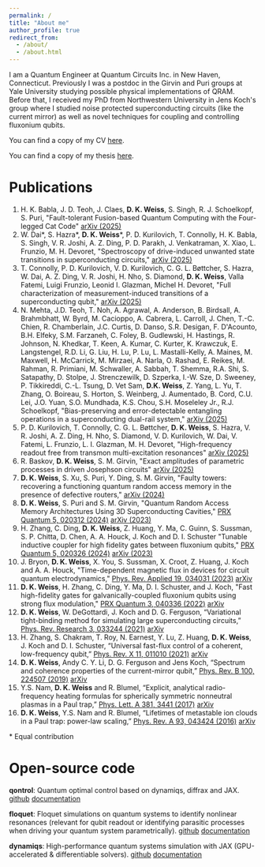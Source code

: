 ```yaml
---
permalink: /
title: "About me"
author_profile: true
redirect_from: 
  - /about/
  - /about.html
---
```


I am a Quantum Engineer at Quantum Circuits Inc. in New Haven, Connecticut. Previously I was a postdoc in the Girvin and Puri groups at Yale University studying possible physical implementations of QRAM. Before that, I received my PhD from Northwestern University in Jens Koch's group where I studied noise protected superconducting circuits (like the current mirror) as well as novel techniques for coupling and controlling fluxonium qubits.

You can find a copy of my CV <a href="../files/D_K_Weiss_CV.pdf" target="_blank">here</a>.

You can find a copy of my thesis <a href="../files/Danny_Thesis_Final.pdf" target="_blank">here</a>.

# Publications

1. H. K. Babla, J. D. Teoh, J. Claes, **D. K. Weiss**, S. Singh, R. J. Schoelkopf, S. Puri, "Fault-tolerant Fusion-based Quantum Computing with the Four-legged Cat Code" [arXiv (2025)](https://arxiv.org/abs/2508.03796)
2. W. Dai\*, S. Hazra\*, **D. K. Weiss**\*, P. D. Kurilovich, T. Connolly, H. K. Babla, S. Singh, V. R. Joshi, A. Z. Ding, P. D. Parakh, J. Venkatraman, X. Xiao, L. Frunzio, M. H. Devoret, "Spectroscopy of drive-induced unwanted state transitions in superconducting circuits," [arXiv (2025)](https://arxiv.org/abs/2506.24070)
3. T. Connolly, P. D. Kurilovich, V. D. Kurilovich, C. G. L. Bøttcher, S. Hazra, W. Dai, A. Z. Ding, V. R. Joshi, H. Nho, S. Diamond, **D. K. Weiss**, Valla Fatemi, Luigi Frunzio, Leonid I. Glazman, Michel H. Devoret, "Full characterization of measurement-induced transitions of a superconducting qubit," [arXiv (2025)](https://arxiv.org/abs/2506.05306)
4. N. Mehta, J.D. Teoh, T. Noh, A. Agrawal, A. Anderson, B. Birdsall, A. Brahmbhatt, W. Byrd, M. Cacioppo, A. Cabrera, L. Carroll, J. Chen, T.-C. Chien, R. Chamberlain, J.C. Curtis, D. Danso, S.R. Desigan, F. D'Acounto, B.H. Elfeky, S.M. Farzaneh, C. Foley, B. Gudlewski, H. Hastings, R. Johnson, N. Khedkar, T. Keen, A. Kumar, C. Kurter, K. Krawczuk, E. Langstengel, R.D. Li, G. Liu, H. Lu, P. Lu, L. Mastalli-Kelly, A. Maines, M. Maxwell, H. McCarrick, M. Mirzaei, A. Narla, O. Rashad, E. Reikes, M. Rahman, R. Primiani, M. Schwaller, A. Sabbah, T. Shemma, R.A. Shi, S. Satapathy, D. Stolpe, J. Strenczewilk, D. Szperka, I.-W. Sze, D. Sweeney, P. Tikkireddi, C.-L. Tsung, D. Vet Sam, **D.K. Weiss**, Z. Yang, L. Yu, T. Zhang, O. Boireau, S. Horton, S. Weinberg, J. Aumentado, B. Cord, C.U. Lei, J.O. Yuan, S.O. Mundhada, K.S. Chou, S.H. Moseleley Jr., R.J. Schoelkopf,
"Bias-preserving and error-detectable entangling operations in a superconducting dual-rail system," [arXiv (2025)](https://arxiv.org/abs/2503.10935)
5. P. D. Kurilovich, T. Connolly, C. G. L. Bøttcher, **D. K. Weiss**, S. Hazra, V. R. Joshi, A. Z. Ding, H. Nho, S. Diamond, V. D. Kurilovich, W. Dai, V. Fatemi, L. Frunzio, L. I. Glazman, M. H. Devoret, "High-frequency readout free from transmon multi-excitation resonances" [arXiv (2025)](https://arxiv.org/abs/2501.09161)
6. R. Baskov, **D. K. Weiss**, S. M. Girvin, "Exact amplitudes of parametric processes in driven Josephson circuits" [arXiv (2025)](https://arxiv.org/abs/2501.07784)
7. **D. K. Weiss**, S. Xu, S. Puri, Y. Ding, S. M. Girvin, "Faulty towers: recovering a functioning quantum random access memory in the presence of defective routers," [arXiv (2024)](https://arxiv.org/abs/2411.15612)
8. **D. K. Weiss**, S. Puri and S. M. Girvin, "Quantum Random Access Memory Architectures Using 3D Superconducting Cavities," [PRX Quantum 5, 020312 (2024)](https://doi.org/10.1103/PRXQuantum.5.020312) [arXiv (2023)](https://arxiv.org/abs/2310.08288)
9. H. Zhang, C. Ding, **D. K. Weiss**, Z. Huang, Y. Ma, C. Guinn, S. Sussman, S. P. Chitta, D. Chen, A. A. Houck, J. Koch and D. I. Schuster "Tunable inductive coupler for high fidelity gates between fluxonium qubits," [PRX Quantum 5, 020326 (2024)](https://doi.org/10.1103/PRXQuantum.5.020326) [arXiv (2023)](https://arxiv.org/abs/2309.05720)
10. J. Bryon, **D. K. Weiss**, X. You, S. Sussman, X. Croot, Z. Huang, J. Koch and A. A. Houck,
    "Time-dependent magnetic flux in devices for circuit quantum electrodynamics,"
    [Phys. Rev. Applied 19, 034031 (2023)](https://journals.aps.org/prapplied/abstract/10.1103/PhysRevApplied.19.034031) [arXiv](https://arxiv.org/abs/2208.03738)
11. **D. K. Weiss**, H. Zhang, C. Ding, Y. Ma, D. I. Schuster, and J. Koch, "Fast high-fidelity gates 
    for galvanically-coupled fluxonium qubits using strong flux modulation," [PRX Quantum 3, 040336 (2022)](https://journals.aps.org/prxquantum/abstract/10.1103/PRXQuantum.3.040336) [arXiv](https://arxiv.org/abs/2207.03971)
12. **D. K. Weiss**, W. DeGottardi, J. Koch and D. G. Ferguson, “Variational tight-binding method for
simulating large superconducting circuits,” [Phys. Rev. Research 3, 033244 (2021)](https://journals.aps.org/prresearch/abstract/10.1103/PhysRevResearch.3.033244) [arXiv](https://arxiv.org/abs/2104.14377)
13. H. Zhang, S. Chakram, T. Roy, N. Earnest, Y. Lu, Z. Huang, **D. K. Weiss**, J. Koch and D. I. Schuster,
“Universal fast-flux control of a coherent, low-frequency qubit,” [Phys. Rev. X 11, 011010 (2021)](https://journals.aps.org/prx/abstract/10.1103/PhysRevX.11.011010) [arXiv](https://arxiv.org/abs/2002.10653)
14. **D. K. Weiss**, Andy C. Y. Li, D. G. Ferguson and Jens Koch, “Spectrum and coherence properties of the
current-mirror qubit,” [Phys. Rev. B 100, 224507 (2019)](https://journals.aps.org/prb/abstract/10.1103/PhysRevB.100.224507) [arXiv](https://arxiv.org/abs/1908.04615)
15. Y.S. Nam, **D. K. Weiss** and R. Blumel, “Explicit, analytical radio-frequency heating formulas for spherically
symmetric nonneutral plasmas in a Paul trap,” [Phys. Lett. A 381, 3441 (2017)](https://www.sciencedirect.com/science/article/abs/pii/S037596011730840X) [arXiv](https://arxiv.org/abs/1708.03339)
16. **D. K. Weiss**, Y.S. Nam and R. Blumel, “Lifetimes of metastable ion clouds in a Paul trap: power-law
scaling,” [Phys. Rev. A 93, 043424 (2016)](https://journals.aps.org/pra/abstract/10.1103/PhysRevA.93.043424) [arXiv](https://arxiv.org/abs/1512.02534)

\* Equal contribution

# Open-source code

**qontrol**: Quantum optimal control based on dynamiqs, diffrax and JAX. [github](https://github.com/dkweiss31/qontrol) [documentation](https://dkweiss.net/qontrol/)

**floquet**: Floquet simulations on quantum systems to identify nonlinear resonances (relevant for qubit readout or identifying parasitic processes when driving your quantum system parametrically). [github](https://github.com/dkweiss31/floquet) [documentation](https://dkweiss.net/floquet/)

**dynamiqs**: High-performance quantum systems simulation with JAX (GPU-accelerated & differentiable solvers). [github](https://github.com/dynamiqs/dynamiqs) [documentation](https://www.dynamiqs.org/)
